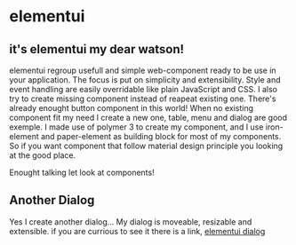 # elementui
## it's elementui my dear watson!

elementui regroup usefull and simple web-component ready to be use in your application. The focus is put on simplicity and extensibility. Style and event handling are easily overridable like plain JavaScript and CSS. I also try to create missing component instead of reapeat existing one. There's already enought button component in this world! When no existing component fit my need I create a new one, table, menu and dialog are good exemple. I made use of polymer 3 to create my component, and I use iron-element and paper-element as building block for most of my components. So if you want component that follow material design principle you looking at the good place.

Enought talking let look at components!

## Another Dialog
Yes I create another dialog... My dialog is moveable, resizable and extensible. if you are currious to see it there is a link,
[elementui dialog](https://www.globular.app/?page=elementui,section=elementui_dialog#elementui_dialog)
